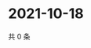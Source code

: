 # 2021-10-18

共 0 条

<!-- BEGIN WEIBO -->
<!-- 最后更新时间 Mon Oct 18 2021 23:14:43 GMT+0800 (China Standard Time) -->

<!-- END WEIBO -->
